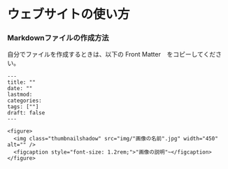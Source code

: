 # ウェブサイトの使い方

### Markdownファイルの作成方法
自分でファイルを作成するときは、以下の Front Matter　をコピーしてください。
```
---
title: ""
date: ""
lastmod:
categories:
tags: [""]
draft: false
---

<figure>
  <img class="thumbnailshadow" src="img/"画像の名前".jpg" width="450" alt="" />
  <figcaption style="font-size: 1.2rem;">"画像の説明"~</figcaption>
</figure>
```

